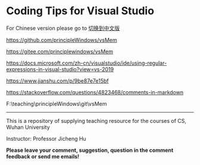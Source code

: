 # Coding Tips for Visual Studio

For Chinese version please go to [切换到中文版](readme_cn.md)

[^_^]:
https://github.com/principleWindows/vsMem

[^_^]:
https://gitee.com/principlewindows/vsMem

[^_^]:
https://docs.microsoft.com/zh-cn/visualstudio/ide/using-regular-expressions-in-visual-studio?view=vs-2019

[^_^]:
https://www.jianshu.com/p/9be87e7e15bf

[^_^]:
https://stackoverflow.com/questions/4823468/comments-in-markdown

[^_^]:
F:\teaching\principleWindows\git\vsMem

************************************

This is a repository of supplying teaching resource for the courses of CS, 
Wuhan University

Instructor: Professor Jicheng Hu

**Please leave your comment, suggestion, question in the comment feedback or send me emails!**


